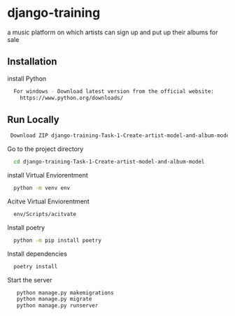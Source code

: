 # django-training

a music platform on which artists can sign up and put up their albums for sale



## Installation

install Python 

```bash
  For windows - Download latest version from the official website: 
    https://www.python.org/downloads/
```
    
## Run Locally
```bash
 Download ZIP django-training-Task-1-Create-artist-model-and-album-model
```
Go to the project directory

```bash
  cd django-training-Task-1-Create-artist-model-and-album-model
```
install Virtual Enviorentment

```bash
  python -m venv env
```

Acitve Virtual Enviorentment

```bash
  env/Scripts/acitvate
```

Install poetry

```bash
  python -m pip install poetry
```

Install dependencies

```bash
  poetry install
```

Start the server

```bash
   python manage.py makemigrations
   python manage.py migrate
   python manage.py runserver
```
